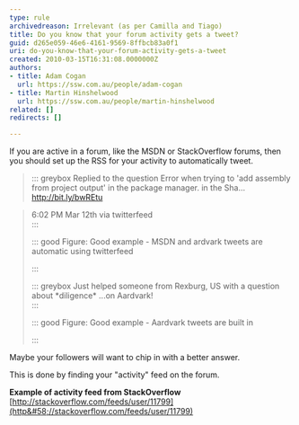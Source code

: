 ```yaml
---
type: rule
archivedreason: Irrelevant (as per Camilla and Tiago)
title: Do you know that your forum activity gets a tweet?
guid: d265e059-46e6-4161-9569-8ffbcb83a0f1
uri: do-you-know-that-your-forum-activity-gets-a-tweet
created: 2010-03-15T16:31:08.0000000Z
authors:
- title: Adam Cogan
  url: https://ssw.com.au/people/adam-cogan
- title: Martin Hinshelwood
  url: https://ssw.com.au/people/martin-hinshelwood
related: []
redirects: []

---
```


If you are active in a forum, like the MSDN or StackOverflow forums, then you should set up the RSS for your activity to automatically tweet.


> ::: greybox
> Replied to the question Error when trying to 'add assembly from project output' in the package manager. in the Sha... http://bit.ly/bwREtu 
      
> 
> 6:02 PM Mar 12th via twitterfeed  
> :::
> 
> 
> ::: good
> Figure: Good example - MSDN and ardvark tweets are automatic using twitterfeed
> 
> :::
> 
> 
> ::: greybox
> Just helped someone from Rexburg, US with a question about \*diligence\* ...on Aardvark!  
> :::
> 
> 
> ::: good
> Figure: Good example - Aardvark tweets are built in
> 
> :::


<!--endintro-->

Maybe your followers will want to chip in with a better answer.

This is done by finding your "activity" feed on the forum.

**Example of activity feed from StackOverflow** 
[http://stackoverflow.com/feeds/user/11799](http&#58;//stackoverflow.com/feeds/user/11799)
